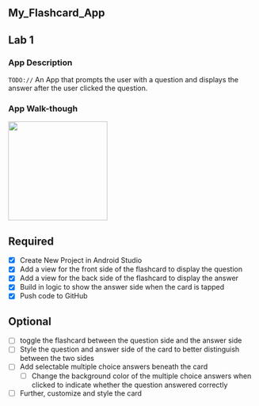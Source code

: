 ## My_Flashcard_App


## Lab 1

### App Description
`TODO://` An App that prompts the user with a question and displays the answer after the user clicked the question.

### App Walk-though

<img src="http://g.recordit.co/kD1d4cy1pE.gif" width=200><br>

## Required
- [x] Create New Project in Android Studio
- [x] Add a view for the front side of the flashcard to display the question
- [x] Add a view for the back side of the flashcard to display the answer
- [x] Build in logic to show the answer side when the card is tapped
- [x] Push code to GitHub
## Optional
- [ ] toggle the flashcard between the question side and the answer side
- [ ] Style the question and answer side of the card to better distinguish between the two sides
- [ ] Add selectable multiple choice answers beneath the card
   - [ ] Change the background color of the multiple choice answers when clicked to indicate whether the question answered correctly
- [ ] Further, customize and style the card